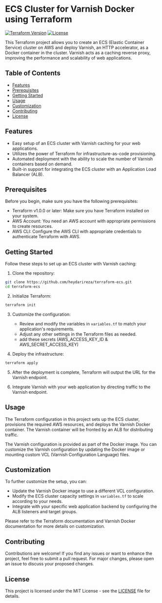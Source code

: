 
#  ECS Cluster for Varnish Docker using Terraform

[![Terraform Version](https://img.shields.io/badge/Terraform-v1.0.0-blueviolet)](https://www.terraform.io)
[![License](https://img.shields.io/badge/license-MIT-brightgreen)](LICENSE)

This Terraform project allows you to create an ECS (Elastic Container Service) cluster on AWS and deploy Varnish, an HTTP accelerator, as a Docker container in the cluster. Varnish acts as a caching reverse proxy, improving the performance and scalability of web applications.

## Table of Contents

- [Features](#features)
- [Prerequisites](#prerequisites)
- [Getting Started](#getting-started)
- [Usage](#usage)
- [Customization](#customization)
- [Contributing](#contributing)
- [License](#license)

## Features

- Easy setup of an ECS cluster with Varnish caching for your web applications.
- Utilizes the power of Terraform for infrastructure-as-code provisioning.
- Automated deployment with the ability to scale the number of Varnish containers based on demand.
- Built-in support for integrating the ECS cluster with an Application Load Balancer (ALB).

## Prerequisites

Before you begin, make sure you have the following prerequisites:

- Terraform v1.0.0 or later: Make sure you have Terraform installed on your system.
- AWS Account: You need an AWS account with appropriate permissions to create resources.
- AWS CLI: Configure the AWS CLI with appropriate credentials to authenticate Terraform with AWS.

## Getting Started

Follow these steps to set up an ECS cluster with Varnish caching:

1. Clone the repository:

```bash
git clone https://github.com/heydarireza/terraform-ecs.git
cd terraform-ecs
```

2. Initialize Terraform:

```bash
terraform init
```

3. Customize the configuration:

   - Review and modify the variables in `variables.tf` to match your application's requirements.
   - Adjust any other settings in the Terraform files as needed.
   - add these secrets (AWS_ACCESS_KEY_ID & AWS_SECRET_ACCESS_KEY)

4. Deploy the infrastructure:

```bash
terraform apply
```

5. After the deployment is complete, Terraform will output the URL for the Varnish endpoint.

6. Integrate Varnish with your web application by directing traffic to the Varnish endpoint.

## Usage

The Terraform configuration in this project sets up the ECS cluster, provisions the required AWS resources, and deploys the Varnish Docker container. The Varnish container will be fronted by an ALB for distributing traffic.

The Varnish configuration is provided as part of the Docker image. You can customize the Varnish configuration by updating the Docker image or mounting custom VCL (Varnish Configuration Language) files.

## Customization

To further customize the setup, you can:

- Update the Varnish Docker image to use a different VCL configuration.
- Modify the ECS cluster capacity settings in `variables.tf` to scale according to your needs.
- Integrate with your specific web application backend by configuring the ALB listeners and target groups.

Please refer to the Terraform documentation and Varnish Docker documentation for more details on customization.

## Contributing

Contributions are welcome! If you find any issues or want to enhance the project, feel free to submit a pull request. For major changes, please open an issue to discuss your proposed changes.

## License

This project is licensed under the MIT License - see the [LICENSE](LICENSE) file for details.


